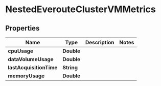 

# NestedEverouteClusterVMMetrics


## Properties

Name | Type | Description | Notes
------------ | ------------- | ------------- | -------------
**cpuUsage** | **Double** |  | 
**dataVolumeUsage** | **Double** |  | 
**lastAcquisitionTime** | **String** |  | 
**memoryUsage** | **Double** |  | 



